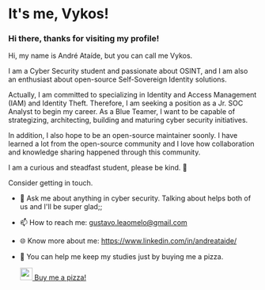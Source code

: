 # It's me, Vykos!

### Hi there, thanks for visiting my profile!

Hi, my name is André Ataíde, but you can call me Vykos. 

I am a Cyber Security student and passionate about OSINT, and I am also an enthusiast about open-source Self-Sovereign Identity solutions.

Actually, I am committed to specializing in Identity and Access Management (IAM) and Identity Theft. Therefore, I am seeking a position as a Jr. SOC Analyst to begin my career. As a Blue Teamer, I want to be capable of strategizing, architecting, building and maturing cyber security initiatives. 

In addition, I also hope to be an open-source maintainer soonly. I have learned a lot from the open-source community and I love how collaboration and knowledge sharing happened through this community.

I am a curious and steadfast student, please be kind. 🙂

Consider getting in touch.

  * 💬 Ask me about anything in cyber security. Talking about helps both of us and I'll be super glad;;
  * 📫 How to reach me: gustavo.leaomelo@gmail.com
  * 🌐 Know more about me: https://www.linkedin.com/in/andreataide/ 
  * 🍕 You can help me keep my studies just by buying me a pizza.

    <a href="https://www.buymeacoffee.com/Vykos">
      <img src="https://pbs.twimg.com/media/FzAgVPpWcC8YDXI?format=png&name=small" width="25px"> Buy me a pizza!
    </a>
